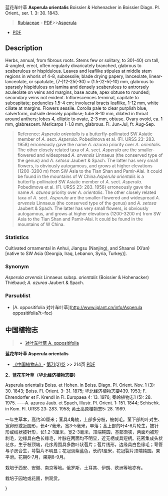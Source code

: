 蓝花车叶草 **Asperula orientalis** Boissier & Hohenacker in Boissier Diagn. Pl. Orient., ser. 1. 3: 30. 1843.

> [Rubiaceae](http://www.iplant.cn/info/Rubiaceae?t=foc) - [PDF](http://www.iplant.cn/foc/pdf/Rubiaceae.pdf)>>[Asperula](http://www.iplant.cn/info/Asperula?t=foc)
 - [PDF](http://www.iplant.cn/foc/pdf/Asperula.pdf)

## Description

Herbs, annual, from fibrous roots. Stems few or solitary, to 30(-40) cm tall, 4-angled, erect, often regularly divaricately branched, glabrous to scaberulous or hispidulous. Leaves and leaflike stipules at middle stem regions in whorls of 4-8, subsessile; blade drying papery, lanceolate, linear-lanceolate, or spatulate, (7-)12-25(-30) × (1.5-)2-5(-10) mm, glabrous to sparsely hispidulous on lamina and densely scaberulous to antrorsely aculeolate on veins and margins, base acute, apex obtuse to rounded; secondary veins not evident. Inflorescences terminal, capitate to subcapitate; peduncles 1.5-4 cm; involucral bracts leaflike, 1-12 mm, white ciliate at margins. Flowers sessile. Corolla pale to clear purplish blue, salverform, outside densely papillose; tube 8-10 mm, dilated in throat around anthers; lobes 4, elliptic to ovate, 2-3 mm, obtuse. Ovary ovoid, ca. 1 mm, glabrescent. Mericarps 1-1.8 mm, glabrous. Fl. Jun-Jul, fr. Aug-Sep.

> Reference: 
>*Asperula orientalis* is a butterfly-pollinated SW Asiatic member of *A.* sect. *Asperula*. Pobedimova et al. (Fl. URSS 23: 283. 1958) erroneously gave the name *A. azurea* priority over *A. orientalis*. The other closely related taxa of *A.* sect. *Asperula* are the smaller-flowered and widespread *A. arvensis* Linnaeus (the conserved type of the genus) and *A. setosa* Jaubert & Spach. The latter has very small flowers, is obviously autogamous, and grows at higher elevations (1200-3200 m) from SW Asia to the Tian Shan and Pamir-Alai. It could be found in the mountains of W China.*Asperula orientalis* is a butterfly-pollinated SW Asiatic member of *A.* sect. *Asperula*. Pobedimova et al. (Fl. URSS 23: 283. 1958) erroneously gave the name *A. azurea* priority over *A. orientalis*. The other closely related taxa of *A.* sect. *Asperula* are the smaller-flowered and widespread *A. arvensis* Linnaeus (the conserved type of the genus) and *A. setosa* Jaubert & Spach. The latter has very small flowers, is obviously autogamous, and grows at higher elevations (1200-3200 m) from SW Asia to the Tian Shan and Pamir-Alai. It could be found in the mountains of W China.

### Statistics
Cultivated ornamental in Anhui, Jiangsu (Nanjing), and Shaanxi (Xi’an) [native to SW Asia (Georgia, Iraq, Lebanon, Syria, Turkey)].

### Synonym
*Asperula arvensis* Linnaeus subsp. *orientalis* (Boissier & Hohenacker) Thiébaud; *A. azurea* Jaubert & Spach.

### Parsublist

* [A.  oppositifolia  对叶车叶草](http://www.iplant.cn/info/Asperula oppositifolia?t=foc)

## 中国植物志

> * [对叶车叶草  A.  oppositifolia](Asperula-oppositifolia-对叶车叶草.md)

**蓝花车叶草 Asperula orientalis**

* [《中国植物志》](http://www.iplant.cn/frps)- [第71(2)卷](http://www.iplant.cn/frps/vol/71(2)) >> 214页 [PDF](http://www.iplant.cn/frps/pdf/71(2)/214a.PDF)

**2．蓝花车叶草（华北经济植物志要）**

Asperula orientalis Boiss. et Hohen. in Boiss. Diagn. Pl. Orient. Nov. 1 (3): 30. 1843; Boiss. Fl. Orient. 3: 31. 1875; 华北经济植物志要439. 1953; F. Ehrendorfer et F. Krendl in Fl. Europaea 4: 13. 1976; 秦岭植物志1 (5): 28. 1975. ----A. azurea Jaub. et Spach, Illustr. Pl. Orient. 1: 151. 1844; Schischk. in Kom. Fl. URSS 23: 283. 1958; 黄土高原植物志5: 28. 1989.

一年生草本，高约30厘米；茎具4角棱，上部多分枝，被刺毛。茎下部的叶对生、宽卵形或近圆形，长4-7毫米，宽3-5毫米，早落；茎上部的叶4-8片轮生，披针形或线状披针形，长1.2-3厘米，宽2-3毫米，顶端钝圆，基部渐狭，两面均被短刺毛，边缘具白色长缘毛，叶脉在两面均不明显，近无柄或具短柄。花密集成头状花序，生于枝顶端，花序周围具多数叶状苞片；苞片线形，边缘具白色缘毛；萼管与子房合生，萼裂片不明显；花冠淡紫蓝色，长约1厘米，花冠裂片顶端钝圆。果平滑。花期6-7月，果期8-9月。

栽培于西安、安徽、南京等地。俄罗斯、土耳其、伊朗、欧洲等地亦有。

栽培于园地或花圃，供观赏。

}
